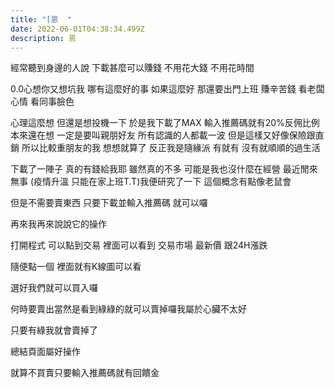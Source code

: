```yaml
---
title: "[恩  "
date: 2022-06-01T04:38:34.499Z
description: 恩
---
```

經常聽到身邊的人說  下載甚麼可以賺錢  不用花大錢 不用花時間 

0.0心想你又想坑我 哪有這麼好的事 如果這麼好 那還要出門上班 賺辛苦錢 看老闆心情  看同事臉色

心理這麼想 但還是想投機一下 於是我下載了MAX 輸入推薦碼就有20%反佣比例 本來還在想 一定是要叫親朋好友 所有認識的人都載一波 但是這樣又好像保險跟直銷 所以比較重朋友的我 想想就算了 反正我是隨緣派 有就有 沒有就順順的過生活 

下載了一陣子 真的有錢給我耶 雖然真的不多 可能是我也沒什麼在經營 最近閒來無事 (疫情升溫 只能在家上班T.T)我便研究了一下 這個概念有點像老鼠會

但是不需要賣東西 只要下載並輸入推薦碼 就可以囉  

再來我再來說說它的操作 

打開程式 可以點到交易  裡面可以看到 交易市場 最新價 跟24H漲跌 

隨便點一個 裡面就有K線圖可以看 

選好我們就可以買入囉 

何時要賣出當然是看到綠綠的就可以賣掉囉我屬於心臟不太好

只要有綠我就會賣掉了

總結頁面屬好操作

就算不買賣只要輸入推薦碼就有回饋金